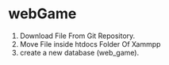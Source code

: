 # webGame
1. Download File From Git Repository.
2. Move File inside htdocs Folder Of Xammpp
3. create a new database (web_game).
   

